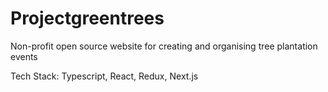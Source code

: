 # Projectgreentrees
Non-profit open source website for creating and organising tree plantation events

Tech Stack: Typescript, React, Redux, Next.js
